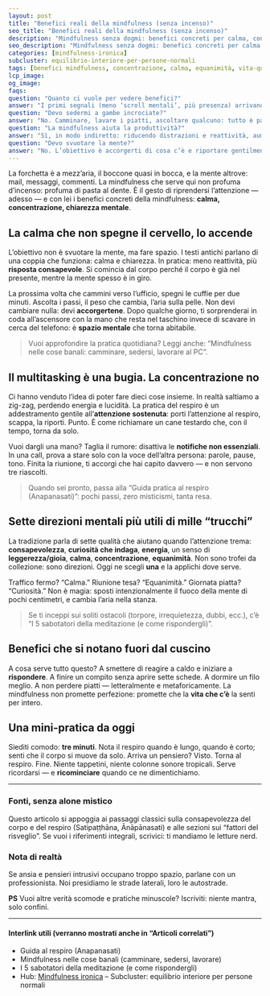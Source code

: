 ```yaml
---
layout: post
title: "Benefici reali della mindfulness (senza incenso)"
seo_title: "Benefici reali della mindfulness (senza incenso)"
description: "Mindfulness senza dogmi: benefici concreti per calma, concentrazione e chiarezza mentale. Esercizi minuscoli, effetti reali."
seo_description: "Mindfulness senza dogmi: benefici concreti per calma, concentrazione e chiarezza mentale. Esercizi minuscoli, effetti reali."
categories: [mindfulness-ironica]
subcluster: equilibrio-interiore-per-persone-normali
tags: [benefici mindfulness, concentrazione, calma, equanimità, vita-quotidiana]
lcp_image: 
og_image: 
faqs:
question: "Quanto ci vuole per vedere benefici?"
answer: "I primi segnali (meno ‘scroll mentali’, più presenza) arrivano in pochi giorni con pratica breve ma costante. Non è una pillola: l’effetto cresce con la regolarità."
question: "Devo sedermi a gambe incrociate?"
answer: "No. Camminare, lavare i piatti, ascoltare qualcuno: tutto è palestra se lo fai con intenzione."
question: "La mindfulness aiuta la produttività?"
answer: "Sì, in modo indiretto: riducendo distrazioni e reattività, aumenta l’attenzione sostenuta e migliori la qualità del lavoro."
question: "Devo svuotare la mente?"
answer: "No. L’obiettivo è accorgerti di cosa c’è e riportare gentilmente l’attenzione dove vuoi tu."
---
```


La forchetta è a mezz’aria, il boccone quasi in bocca, e la mente altrove: mail, messaggi, commenti. La mindfulness che serve qui non profuma d’incenso: profuma di pasta al dente. È il gesto di riprendersi l’attenzione — adesso — e con lei i benefici concreti della mindfulness: **calma, concentrazione, chiarezza mentale**.

## La calma che non spegne il cervello, lo accende

L’obiettivo non è svuotare la mente, ma fare spazio. I testi antichi parlano di una coppia che funziona: calma e chiarezza. In pratica: meno reattività, più **risposta consapevole**. Si comincia dal corpo perché il corpo è già nel presente, mentre la mente spesso è in giro.

La prossima volta che cammini verso l’ufficio, spegni le cuffie per due minuti. Ascolta i passi, il peso che cambia, l’aria sulla pelle. Non devi cambiare nulla: devi **accorgertene**. Dopo qualche giorno, ti sorprenderai in coda all’ascensore con la mano che resta nel taschino invece di scavare in cerca del telefono: è **spazio mentale** che torna abitabile.

> Vuoi approfondire la pratica quotidiana? Leggi anche: “Mindfulness nelle cose banali: camminare, sedersi, lavorare al PC”.

## Il multitasking è una bugia. La concentrazione no

Ci hanno venduto l’idea di poter fare dieci cose insieme. In realtà saltiamo a zig-zag, perdendo energia e lucidità. La pratica del respiro è un addestramento gentile all’**attenzione sostenuta**: porti l’attenzione al respiro, scappa, la riporti. Punto. È come richiamare un cane testardo che, con il tempo, torna da solo.

Vuoi dargli una mano? Taglia il rumore: disattiva le **notifiche non essenziali**. In una call, prova a stare solo con la voce dell’altra persona: parole, pause, tono. Finita la riunione, ti accorgi che hai capito davvero — e non servono tre riascolti.

> Quando sei pronto, passa alla “Guida pratica al respiro (Anapanasati)”: pochi passi, zero misticismi, tanta resa.

## Sette direzioni mentali più utili di mille “trucchi”

La tradizione parla di sette qualità che aiutano quando l’attenzione trema: **consapevolezza**, **curiosità che indaga**, **energia**, un senso di **leggerezza/gioia**, **calma**, **concentrazione**, **equanimità**. Non sono trofei da collezione: sono direzioni. Oggi ne scegli **una** e la applichi dove serve.

Traffico fermo? “Calma.” Riunione tesa? “Equanimità.” Giornata piatta? “Curiosità.” Non è magia: sposti intenzionalmente il fuoco della mente di pochi centimetri, e cambia l’aria nella stanza.

> Se ti inceppi sui soliti ostacoli (torpore, irrequietezza, dubbi, ecc.), c’è “I 5 sabotatori della meditazione (e come rispondergli)”.

## Benefici che si notano fuori dal cuscino

A cosa serve tutto questo? A smettere di reagire a caldo e iniziare a **rispondere**. A finire un compito senza aprire sette schede. A dormire un filo meglio. A non perdere piatti — letteralmente e metaforicamente. La mindfulness non promette perfezione: promette che la **vita che c’è** la senti per intero.

## Una mini-pratica da oggi

Siediti comodo: **tre minuti**. Nota il respiro quando è lungo, quando è corto; senti che il corpo si muove da solo. Arriva un pensiero? Visto. Torna al respiro. Fine. Niente tappetini, niente colonne sonore tropicali. Serve ricordarsi — e **ricominciare** quando ce ne dimentichiamo.

---

### Fonti, senza alone mistico

Questo articolo si appoggia ai passaggi classici sulla consapevolezza del corpo e del respiro (Satipaṭṭhāna, Ānāpānasati) e alle sezioni sui “fattori del risveglio”. Se vuoi i riferimenti integrali, scrivici: ti mandiamo le letture nerd.

### Nota di realtà

Se ansia e pensieri intrusivi occupano troppo spazio, parlane con un professionista. Noi presidiamo le strade laterali, loro le autostrade.

**PS**
Vuoi altre verità scomode e pratiche minuscole? Iscriviti: niente mantra, solo confini.

---

#### Interlink utili (verranno mostrati anche in “Articoli correlati”)

* Guida al respiro (Anapanasati)
* Mindfulness nelle cose banali (camminare, sedersi, lavorare)
* I 5 sabotatori della meditazione (e come rispondergli)
* Hub: [Mindfulness ironica](/categorie/mindfulness-ironica/) – Subcluster: equilibrio interiore per persone normali
